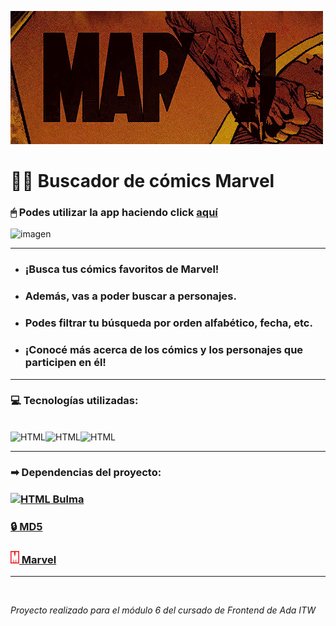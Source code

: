 ![imagen](./assets/marvel-banner.gif)

# 🦸‍♀️ Buscador de cómics Marvel

### 🖱 Podes utilizar la app haciendo click [aquí](https://milenagimenez.github.io/buscador-de-comics/)

![imagen](./assets/screen-all-page.png)

***

- ### ¡Busca tus cómics favoritos de Marvel!
- ### Además, vas a poder buscar a personajes.
- ### Podes filtrar tu búsqueda por orden alfabético, fecha, etc.
- ### ¡Conocé más acerca de los cómics y los personajes que participen en él!

***

### 💻 Tecnologías utilizadas:
<br>
<img alt="HTML" src="https://img.shields.io/badge/-HTML-orange"><img alt="HTML" src="https://img.shields.io/badge/-CSS-blue"><img alt="HTML" src="https://img.shields.io/badge/-Javascript-yellow">

***

### ➡ Dependencias del proyecto:
### <a href="https://bulma.io/documentation/"><img alt="HTML" src="https://iconape.com/wp-content/files/aj/349519/svg/bulma-seeklogo.com.svg" width="14x14"> Bulma</a> <br>

### <a href="https://github.com/topics/md5-hash">🔒 MD5</a>

### <a href="https://developer.marvel.com/"><img alt="HTML" src="assets/favicon.png" width="14x14"> Marvel</a>


***
<br>

*Proyecto realizado para el módulo 6 del cursado de Frontend de Ada ITW*
